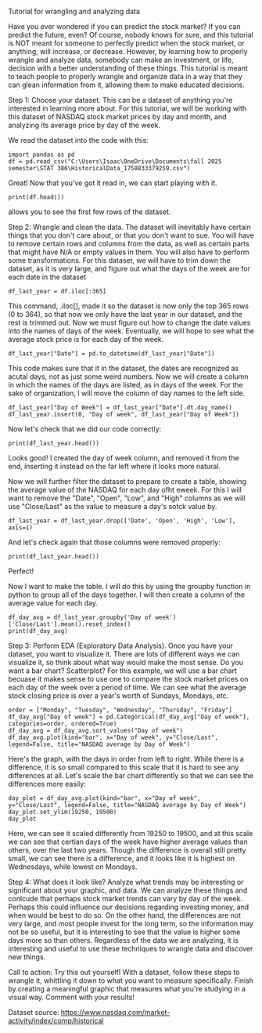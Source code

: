 Tutorial for wrangling and analyzing data

Have you ever wondered if you can predict the stock market? If you can predict the future, even? Of course, nobody knows for sure, and this tutorial is NOT meant for someone to perfectly predict when the stock market, or anything, will increase, or decrease. However, by learning how to properly wrangle and analyze data, somebody can make an investment, or life, decision with a better understanding of these things. This tutorial is meant to teach people to properly wrangle and organize data in a way that they can glean information from it, allowing them to make educated decisions.

Step 1:
Choose your dataset. This can be a dataset of anything you're interested in learning more about. For this tutorial, we will be working with this dataset of NASDAQ stock market prices by day and month, and analyzing its average price by day of the week. 


We read the dataset into the code with this:
```{python}
import pandas as pd
df = pd.read_csv("C:\Users\Isaac\OneDrive\Documents\fall 2025 semester\STAT 386\HistoricalData_1758833379259.csv")
```

Great! Now that you've got it read in, we can start playing with it.

```{python}
print(df.head())
```

 allows you to see the first few rows of the dataset.

Step 2:
Wrangle and clean the data. The dataset will inevitably have certain things that you don't care about, or that you don't want to sue. You will have to remove certain rows and columns from the data, as well as certain parts that might have N/A or empty values in them. You will also have to perform some transformations. For this dataset, we will have to trim down the dataset, as it is very large, and figure out what the days of the week are for each date in the dataset

```{python}
df_last_year = df.iloc[:365]
```

This command, .iloc[], made it so the dataset is now only the top 365 rows (0 to 364), so that now we only have the last year in our dataset, and the rest is trimmed out. Now we must figure out how to change the date values into the names of days of the week. Eventually, we will hope to see what the average stock price is for each day of the week.

```{python}
df_last_year["Date"] = pd.to_datetime(df_last_year["Date"])
```

This code makes sure that it in the dataset, the dates are recognized as acutal days, not as just some weird numbers.
Now we will create a column in which the names of the days are listed, as in days of the week. For the sake of organization, I will move the column of day names to the left side.

```{python}
df_last_year["Day of Week"] = df_last_year["Date"].dt.day_name()
df_last_year.insert(0, "Day of week", df_last_year["Day of Week"])
```

Now let's check that we did our code correctly:
```{python}
print(df_last_year.head())
```

Looks good! I created the day of week column, and removed it from the end, inserting it instead on the far left where it looks more natural.

Now we will further filter the dataset to prepare to create a table, showing the average value of the NASDAQ for each day ofht eweek. For this I will want to remove the "Date", "Open", "Low", and "High" columns as we will use "Close/Last" as the value to measure a day's sotck value by.

```{python}
df_last_year = df_last_year.drop(['Date', 'Open', 'High', 'Low'], axis=1) 
```

And let's check again that those columns were removed properly:

```{python}
print(df_last_year.head())
```

Perfect!

Now I want to make the table. I will do this by using the groupby function in python to group all of the days together. I will then create a column of the average value for each day.

```{python}
df_day_avg = df_last_year.groupby('Day of week')['Close/Last'].mean().reset_index()
print(df_day_avg)
```

Step 3: 
Perform EDA (Exploratory Data Analysis). Once you have your dataset, you want to visualize it. There are lots of different ways we can visualize it, so think about what way would make the most sense. Do you want a bar chart? Scatterplot? 
For this example, we will use a bar chart becuase it makes sense to use one to compare the stock market prices on each day of the week over a period of time. We can see what the average stock closing price is over a year's worth of Sundays, Mondays, etc.

```{python}
order = ["Monday", "Tuesday", "Wednesday", "Thursday", "Friday"]
df_day_avg["Day of week"] = pd.Categorical(df_day_avg["Day of week"], categories=order, ordered=True)
df_day_avg = df_day_avg.sort_values("Day of week")
df_day_avg.plot(kind="bar", x="Day of week", y="Close/Last", legend=False, title="NASDAQ average by Day of Week")
```

Here's the graph, with the days in order from left to right. While there is a difference, it is so small compared to this scale that it is hard to see any differences at all. Let's scale the bar chart differently so that we can see the differences more easily:

```{python}
day_plot = df_day_avg.plot(kind="bar", x="Day of week", y="Close/Last", legend=False, title="NASDAQ average by Day of Week")
day_plot.set_ylim(19250, 19500)
day_plot
```

Here, we can see it scaled differently from 19250 to 19500, and at this scale we can see that certian days of the week have higher average values than others, over the last two years. Though the difference is overall still pretty small, we can see there is a difference, and it looks like it is highest on Wednesdays, while lowest on Mondays.

Step 4:
What does it look like? Analyze what trends may be interesting or significant about your graphic, and data. We can analyze these things and conlcude that perhaps stock market trends can vary by day of the week. Perhaps this could influence our decisions regarding investing money, and when would be best to do so. On the other hand, the differences are not very large, and most people invest for the long term, so the information may not be so useful, but it is interesting to see that the value is higher some days more so than others. Regardless of the data we are analyzing, it is interesting and useful to use these techniques to wrangle data and discover new things.

Call to action:
Try this out yourself! With a dataset, follow these steps to wrangle it, whittling it down to what you want to measure specifically. Finish by creating a meaningful graphic that measures what you're studying in a visual way. Comment with your results!

Dataset source:
https://www.nasdaq.com/market-activity/index/comp/historical




